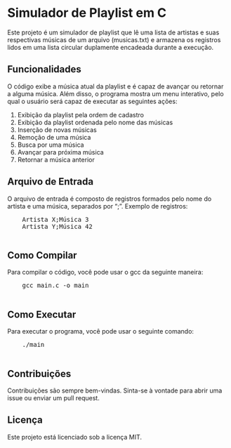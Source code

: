 <!DOCTYPE html>
<html>
<body>
    <h1>Simulador de Playlist em C</h1>
    <p>Este projeto é um simulador de playlist que lê uma lista de artistas e suas respectivas músicas de um arquivo (musicas.txt) e armazena os registros lidos em uma lista circular duplamente encadeada durante a execução.</p>
    <h2>Funcionalidades</h2>
    <p>O código exibe a música atual da playlist e é capaz de avançar ou retornar a alguma música. Além disso, o programa mostra um menu interativo, pelo qual o usuário será capaz de executar as seguintes ações:</p>
    <ol>
        <li>Exibição da playlist pela ordem de cadastro</li>
        <li>Exibição da playlist ordenada pelo nome das músicas</li>
        <li>Inserção de novas músicas</li>
        <li>Remoção de uma música</li>
        <li>Busca por uma música</li>
        <li>Avançar para próxima música</li>
        <li>Retornar a música anterior</li>
    </ol>
    <h2>Arquivo de Entrada</h2>
    <p>O arquivo de entrada é composto de registros formados pelo nome do artista e uma música, separados por “;”. Exemplo de registros:</p>
    <pre>
    Artista X;Música 3
    Artista Y;Música 42
    </pre>
    <h2>Como Compilar</h2>
    <p>Para compilar o código, você pode usar o gcc da seguinte maneira:</p>
    <pre>
    gcc main.c -o main
    </pre>
    <h2>Como Executar</h2>
    <p>Para executar o programa, você pode usar o seguinte comando:</p>
    <pre>
    ./main
    </pre>
    <h2>Contribuições</h2>
    <p>Contribuições são sempre bem-vindas. Sinta-se à vontade para abrir uma issue ou enviar um pull request.</p>
    <h2>Licença</h2>
    <p>Este projeto está licenciado sob a licença MIT.</p>
</body>
</html>
